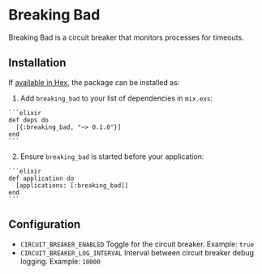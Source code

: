 # Breaking Bad

Breaking Bad is a circuit breaker that monitors processes for timeouts.

## Installation

If [available in Hex](https://hex.pm/docs/publish), the package can be installed as:

  1. Add `breaking_bad` to your list of dependencies in `mix.exs`:

    ```elixir
    def deps do
      [{:breaking_bad, "~> 0.1.0"}]
    end
    ```

  2. Ensure `breaking_bad` is started before your application:

    ```elixir
    def application do
      [applications: [:breaking_bad]]
    end
    ```

## Configuration

+ `CIRCUIT_BREAKER_ENABLED`                Toggle for the circuit breaker. Example: `true`
+ `CIRCUIT_BREAKER_LOG_INTERVAL`           Interval between circuit breaker debug logging. Example: `10000`
